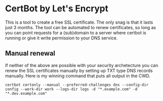 # CertBot by Let's Encrypt

This is a tool to create a free SSL certificate. The only snag is that it lasts just 3 months. The tool can be automated to renew certificates, so long as you can point requests for a (sub)domain to a server where certbot is running or give it write permission to your DNS service.


## Manual renewal

If neither of the above are possible with your security archetecture you can renew the SSL certificates manually by setting up TXT type DNS records manually. Here is my winning command that puts all output in the CWD.

	certbot certonly --manual --preferred-challenges dns --config-dir config --work-dir work --logs-dir logs -d "*.example.com" -d "*.dev.example.com"